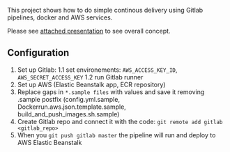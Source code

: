 This project shows how to do simple continous delivery using Gitlab pipelines, docker and AWS services.

Please see [attached presentation](https://github.com/drootnar/gitlab-cd-docker-aws-eb-example/blob/master/presentation.pdf) to see overall concept.

Configuration
------------
1. Set up Gitlab:
1.1 set environements: ```AWS_ACCESS_KEY_ID```, ```AWS_SECRET_ACCESS_KEY```
1.2 run Gitlab runner
2. Set up AWS (Elastic Beanstalk app, ECR repository)
3. Replace gaps in ```*.sample files``` with values and save it removing .sample postfix (config.yml.sample, Dockerrun.aws.json.template.sample, build_and_push_images.sh.sample)
4. Create Gitlab repo and connect it with the code: ```git remote add gitlab <gitlab_repo>```
5. When you ```git push gitlab master``` the pipeline will run and deploy to AWS Elastic Beanstalk
